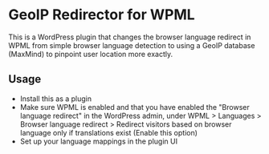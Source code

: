GeoIP Redirector for WPML
=======================================


This is a WordPress plugin that changes the browser language redirect in WPML from simple browser language detection to 
using a GeoIP database (MaxMind) to pinpoint user location more exactly.

## Usage

* Install this as a plugin
* Make sure WPML is enabled and that you have enabled the "Browser language redirect" in the WordPress admin, under WPML > Languages > Browser language redirect > Redirect visitors based on browser language only if translations exist (Enable this option)
* Set up your language mappings in the plugin UI
